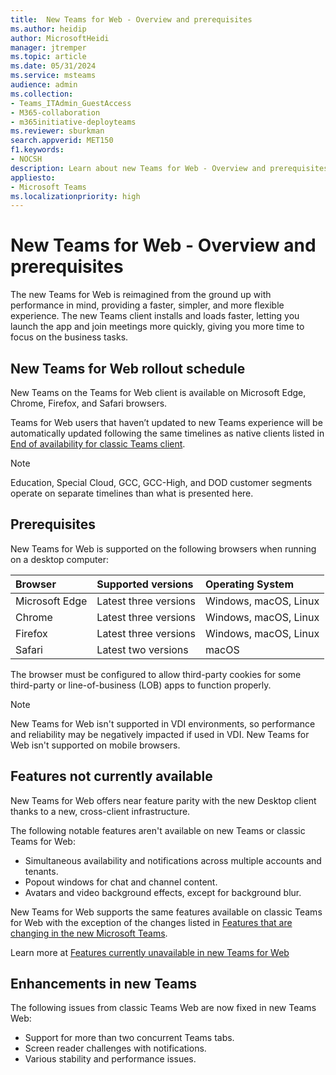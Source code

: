 ```yaml
---
title:  New Teams for Web - Overview and prerequisites
ms.author: heidip
author: MicrosoftHeidi
manager: jtremper
ms.topic: article
ms.date: 05/31/2024
ms.service: msteams
audience: admin
ms.collection: 
- Teams_ITAdmin_GuestAccess
- M365-collaboration
- m365initiative-deployteams
ms.reviewer: sburkman
search.appverid: MET150
f1.keywords:
- NOCSH
description: Learn about new Teams for Web - Overview and prerequisites
appliesto: 
- Microsoft Teams
ms.localizationpriority: high
---
```

# New Teams for Web - Overview and prerequisites

The new Teams for Web is reimagined from the ground up with performance in mind, providing a faster, simpler, and more flexible experience. The new Teams client installs and loads faster, letting you launch the app and join meetings more quickly, giving you more time to focus on the business tasks.

## New Teams for Web rollout schedule

New Teams on the Teams for Web client is available on Microsoft Edge, Chrome, Firefox, and Safari browsers.

Teams for Web users that haven’t updated to new Teams experience will be automatically updated following the same timelines as native clients listed in [End of availability for classic Teams client](teams-classic-client-end-of-availability.md).

>[!Note]
>Education, Special Cloud, GCC, GCC-High, and DOD customer segments operate on separate timelines than what is presented here.

## Prerequisites

New Teams for Web is supported on the following browsers when running on a desktop computer:

|Browser        |Supported versions    |Operating System      |
|:--------------|:---------------------|:---------------------|
|Microsoft Edge |Latest three versions |Windows, macOS, Linux |
|Chrome         |Latest three versions |Windows, macOS, Linux |
|Firefox        |Latest three versions |Windows, macOS, Linux |
|Safari         |Latest two versions   |macOS                 |

The browser must be configured to allow third-party cookies for some third-party or line-of-business (LOB) apps to function properly.

>[!Note]
>New Teams for Web isn't supported in VDI environments, so performance and reliability may be negatively impacted if used in VDI. New Teams for Web isn't supported on mobile browsers.

## Features not currently available

New Teams for Web offers near feature parity with the new Desktop client thanks to a new, cross-client infrastructure.

The following notable features aren't available on new Teams or classic Teams for Web:

- Simultaneous availability and notifications across multiple accounts and tenants.
- Popout windows for chat and channel content.
- Avatars and video background effects, except for background blur.

New Teams for Web supports the same features available on classic Teams for Web with the exception of the changes listed in [Features that are changing in the new Microsoft Teams](new-teams-whats-changing.md).

Learn more at [Features currently unavailable in new Teams for Web](new-teams-desktop-client-features.md)

## Enhancements in new Teams

The following issues from classic Teams Web are now fixed in new Teams Web:

- Support for more than two concurrent Teams tabs.
- Screen reader challenges with notifications.
- Various stability and performance issues.
